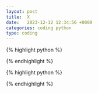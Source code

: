 ```yaml
---
layout: post
title:  X
date:   2023-12-12 12:34:56 +0000
categories: coding python
type: coding
---
```

{% highlight python %}

{% endhighlight %}

{% highlight python %}

{% endhighlight %}